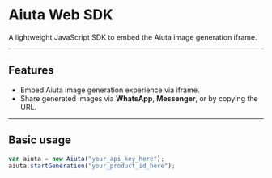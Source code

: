 # Aiuta Web SDK

A lightweight JavaScript SDK to embed the Aiuta image generation iframe.

---

## Features

- Embed Aiuta image generation experience via iframe.
- Share generated images via **WhatsApp**, **Messenger**, or by copying the URL.

---

## Basic usage

```ts
var aiuta = new Aiuta("your_api_key_here");
aiuta.startGeneration("your_product_id_here");
```

